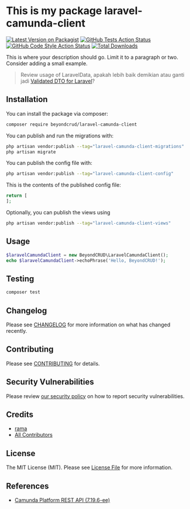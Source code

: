 # This is my package laravel-camunda-client

[![Latest Version on Packagist](https://img.shields.io/packagist/v/beyondcrud/laravel-camunda-client.svg?style=flat-square)](https://packagist.org/packages/beyondcrud/laravel-camunda-client)
[![GitHub Tests Action Status](https://img.shields.io/github/actions/workflow/status/beyondcrud/laravel-camunda-client/run-tests.yml?branch=main&label=tests&style=flat-square)](https://github.com/beyondcrud/laravel-camunda-client/actions?query=workflow%3Arun-tests+branch%3Amain)
[![GitHub Code Style Action Status](https://img.shields.io/github/actions/workflow/status/beyondcrud/laravel-camunda-client/fix-php-code-style-issues.yml?branch=main&label=code%20style&style=flat-square)](https://github.com/beyondcrud/laravel-camunda-client/actions?query=workflow%3A"Fix+PHP+code+style+issues"+branch%3Amain)
[![Total Downloads](https://img.shields.io/packagist/dt/beyondcrud/laravel-camunda-client.svg?style=flat-square)](https://packagist.org/packages/beyondcrud/laravel-camunda-client)

This is where your description should go. Limit it to a paragraph or two. Consider adding a small example.

> Review usage of LaravelData, apakah lebih baik demikian atau ganti jadi [Validated DTO for Laravel](https://wendell-adriel.gitbook.io/laravel-validated-dto/)?

## Installation

You can install the package via composer:

```bash
composer require beyondcrud/laravel-camunda-client
```

You can publish and run the migrations with:

```bash
php artisan vendor:publish --tag="laravel-camunda-client-migrations"
php artisan migrate
```

You can publish the config file with:

```bash
php artisan vendor:publish --tag="laravel-camunda-client-config"
```

This is the contents of the published config file:

```php
return [
];
```

Optionally, you can publish the views using

```bash
php artisan vendor:publish --tag="laravel-camunda-client-views"
```

## Usage

```php
$laravelCamundaClient = new BeyondCRUD\LaravelCamundaClient();
echo $laravelCamundaClient->echoPhrase('Hello, BeyondCRUD!');
```

## Testing

```bash
composer test
```

## Changelog

Please see [CHANGELOG](CHANGELOG.md) for more information on what has changed recently.

## Contributing

Please see [CONTRIBUTING](CONTRIBUTING.md) for details.

## Security Vulnerabilities

Please review [our security policy](../../security/policy) on how to report security vulnerabilities.

## Credits

- [rama](https://github.com/ramaID)
- [All Contributors](../../contributors)

## License

The MIT License (MIT). Please see [License File](LICENSE.md) for more information.

## References

- [Camunda Platform REST API (7.19.6-ee)](https://docs.camunda.org/rest/camunda-bpm-platform/7.19/)
